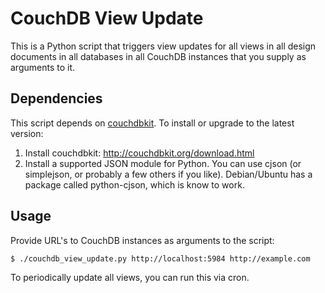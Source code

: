 CouchDB View Update
===================

This is a Python script that triggers view updates for all views in all design documents in all databases in all CouchDB instances that you supply as arguments to it.

Dependencies
------------

This script depends on [couchdbkit](http://couchdbkit.org/). To install or upgrade to the latest
version:

1. Install couchdbkit: http://couchdbkit.org/download.html
2. Install a supported JSON module for Python. You can use cjson (or simplejson, or probably a few others if you like). Debian/Ubuntu has a package called python-cjson, which is know to work.

Usage
-----

Provide URL's to CouchDB instances as arguments to the script:

    $ ./couchdb_view_update.py http://localhost:5984 http://example.com

To periodically update all views, you can run this via cron.
